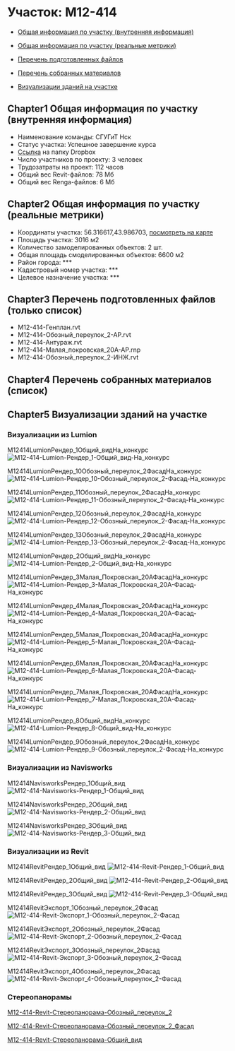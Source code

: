 # Участок: M12-414

* [Общая информация по участку (внутренняя информация)](#Chapter1)

* [Общая информация по участку (реальные метрики)](#Chapter2)

* [Перечень подготовленных файлов](#Chapter3)

* [Перечень собранных материалов](#Chapter4)

* [Визуализации зданий на участке](#Chapter5)

## <a id="test">Chapter1</a> Общая информация по участку (внутренняя информация)
+ Наименование команды: СГУГиТ Нск
+ Статус участка: Успешное завершение курса
+ [Ссылка](https://www.dropbox.com/sh/wvvgv1nw1iqred9/AABveUuK-uFtZYdMzlj6FWZCa/M12_414?dl=0) на папку Dropbox
+ Число участников по проекту: 3 человек
+ Трудозатраты на проект: 112 часов
+ Общий вес Revit-файлов: 78 Мб
+ Общий вес Renga-файлов: 6 Мб
## <a id="test">Chapter2</a> Общая информация по участку (реальные метрики)
+ Координаты участка: 56.316617,43.986703, [посмотреть на карте](https://yandex.ru/maps/47/nizhny-novgorod/?ll=56.316617%2C43.986703&z=19)
+ Площадь участка: 3016 м2
+ Количество замоделированных объектов: 2 шт.
+ Общая площадь смоделированных объектов: 6600 м2
+ Район города: *** 
+ Кадастровый номер участка: *** 
+ Целевое назначение участка: *** 
## <a id="test">Chapter3</a> Перечень подготовленных файлов (только список)
+ M12-414-Генплан.rvt
+ M12-414-Обозный_переулок_2-АР.rvt
+ М12-414-Антураж.rvt
+ М12-414-Малая_покровская_20А-АР.rnp
+ М12-414-Обозный_переулок_2-ИНЖ.rvt
## <a id="test">Chapter4</a> Перечень собранных материалов (список)
## <a id="test">Chapter5</a> Визуализации зданий на участке
### Визуализации из Lumion
M12414LumionРендер_1Общий_видНа_конкурс
![M12-414-Lumion-Рендер_1-Общий_вид-На_конкурс](/Images/M12_414/M12-414-Lumion-Рендер_1-Общий_вид-На_конкурс_Compressed.jpg)

M12414LumionРендер_10Обозный_переулок_2ФасадНа_конкурс
![M12-414-Lumion-Рендер_10-Обозный_переулок_2-Фасад-На_конкурс](/Images/M12_414/M12-414-Lumion-Рендер_10-Обозный_переулок_2-Фасад-На_конкурс_Compressed.jpg)

M12414LumionРендер_11Обозный_переулок_2ФасадНа_конкурс
![M12-414-Lumion-Рендер_11-Обозный_переулок_2-Фасад-На_конкурс](/Images/M12_414/M12-414-Lumion-Рендер_11-Обозный_переулок_2-Фасад-На_конкурс_Compressed.jpg)

M12414LumionРендер_12Обозный_переулок_2ФасадНа_конкурс
![M12-414-Lumion-Рендер_12-Обозный_переулок_2-Фасад-На_конкурс](/Images/M12_414/M12-414-Lumion-Рендер_12-Обозный_переулок_2-Фасад-На_конкурс_Compressed.jpg)

M12414LumionРендер_13Обозный_переулок_2ФасадНа_конкурс
![M12-414-Lumion-Рендер_13-Обозный_переулок_2-Фасад-На_конкурс](/Images/M12_414/M12-414-Lumion-Рендер_13-Обозный_переулок_2-Фасад-На_конкурс_Compressed.jpg)

M12414LumionРендер_2Общий_видНа_конкурс
![M12-414-Lumion-Рендер_2-Общий_вид-На_конкурс](/Images/M12_414/M12-414-Lumion-Рендер_2-Общий_вид-На_конкурс_Compressed.jpg)

M12414LumionРендер_3Малая_Покровская_20АФасадНа_конкурс
![M12-414-Lumion-Рендер_3-Малая_Покровская_20А-Фасад-На_конкурс](/Images/M12_414/M12-414-Lumion-Рендер_3-Малая_Покровская_20А-Фасад-На_конкурс_Compressed.jpg)

M12414LumionРендер_4Малая_Покровская_20АФасадНа_конкурс
![M12-414-Lumion-Рендер_4-Малая_Покровская_20А-Фасад-На_конкурс](/Images/M12_414/M12-414-Lumion-Рендер_4-Малая_Покровская_20А-Фасад-На_конкурс_Compressed.jpg)

M12414LumionРендер_5Малая_Покровская_20АФасадНа_конкурс
![M12-414-Lumion-Рендер_5-Малая_Покровская_20А-Фасад-На_конкурс](/Images/M12_414/M12-414-Lumion-Рендер_5-Малая_Покровская_20А-Фасад-На_конкурс_Compressed.jpg)

M12414LumionРендер_6Малая_Покровская_20АФасадНа_конкурс
![M12-414-Lumion-Рендер_6-Малая_Покровская_20А-Фасад-На_конкурс](/Images/M12_414/M12-414-Lumion-Рендер_6-Малая_Покровская_20А-Фасад-На_конкурс_Compressed.jpg)

M12414LumionРендер_7Малая_Покровская_20АФасадНа_конкурс
![M12-414-Lumion-Рендер_7-Малая_Покровская_20А-Фасад-На_конкурс](/Images/M12_414/M12-414-Lumion-Рендер_7-Малая_Покровская_20А-Фасад-На_конкурс_Compressed.jpg)

M12414LumionРендер_8Общий_видНа_конкурс
![M12-414-Lumion-Рендер_8-Общий_вид-На_конкурс](/Images/M12_414/M12-414-Lumion-Рендер_8-Общий_вид-На_конкурс_Compressed.jpg)

M12414LumionРендер_9Обозный_переулок_2ФасадНа_конкурс
![M12-414-Lumion-Рендер_9-Обозный_переулок_2-Фасад-На_конкурс](/Images/M12_414/M12-414-Lumion-Рендер_9-Обозный_переулок_2-Фасад-На_конкурс_Compressed.jpg)

### Визуализации из Navisworks
M12414NavisworksРендер_1Общий_вид
![M12-414-Navisworks-Рендер_1-Общий_вид](/Images/M12_414/M12-414-Navisworks-Рендер_1-Общий_вид_Compressed.jpg)

M12414NavisworksРендер_2Общий_вид
![M12-414-Navisworks-Рендер_2-Общий_вид](/Images/M12_414/M12-414-Navisworks-Рендер_2-Общий_вид_Compressed.jpg)

M12414NavisworksРендер_3Общий_вид
![M12-414-Navisworks-Рендер_3-Общий_вид](/Images/M12_414/M12-414-Navisworks-Рендер_3-Общий_вид_Compressed.jpg)

### Визуализации из Revit
M12414RevitРендер_1Общий_вид
![M12-414-Revit-Рендер_1-Общий_вид](/Images/M12_414/M12-414-Revit-Рендер_1-Общий_вид_Compressed.jpg)

M12414RevitРендер_2Общий_вид
![M12-414-Revit-Рендер_2-Общий_вид](/Images/M12_414/M12-414-Revit-Рендер_2-Общий_вид_Compressed.jpg)

M12414RevitРендер_3Общий_вид
![M12-414-Revit-Рендер_3-Общий_вид](/Images/M12_414/M12-414-Revit-Рендер_3-Общий_вид_Compressed.jpg)

M12414RevitЭкспорт_1Обозный_переулок_2Фасад
![M12-414-Revit-Экспорт_1-Обозный_переулок_2-Фасад](/Images/M12_414/M12-414-Revit-Экспорт_1-Обозный_переулок_2-Фасад_Compressed.jpg)

M12414RevitЭкспорт_2Обозный_переулок_2Фасад
![M12-414-Revit-Экспорт_2-Обозный_переулок_2-Фасад](/Images/M12_414/M12-414-Revit-Экспорт_2-Обозный_переулок_2-Фасад_Compressed.jpg)

M12414RevitЭкспорт_3Обозный_переулок_2Фасад
![M12-414-Revit-Экспорт_3-Обозный_переулок_2-Фасад](/Images/M12_414/M12-414-Revit-Экспорт_3-Обозный_переулок_2-Фасад_Compressed.jpg)

M12414RevitЭкспорт_4Обозный_переулок_2Фасад
![M12-414-Revit-Экспорт_4-Обозный_переулок_2-Фасад](/Images/M12_414/M12-414-Revit-Экспорт_4-Обозный_переулок_2-Фасад_Compressed.jpg)

### Стереопанорамы
[M12-414-Revit-Стереопанорама-Обозный_переулок_2](https://vk.com/away.php?utf=1&to=https%3A%2F%2Fpano.autodesk.com%2Fpano.html%3Furl%3Djpgs%2Fe7d8a15c-4445-487e-a74d-ee0e5f95af76%26version%3D2)

[M12-414-Revit-Стереопанорама-Обозный_переулок_2_Фасад](https://pano.autodesk.com/pano.html?url=jpgs/7291795b-fbb4-4bb9-b497-6402d424cf11&version=2)

[M12-414-Revit-Стереопанорама-Общий_вид](https://pano.autodesk.com/pano.html?url=jpgs/4f645549-4b36-40a5-9914-d25db36fb921&version=2)

